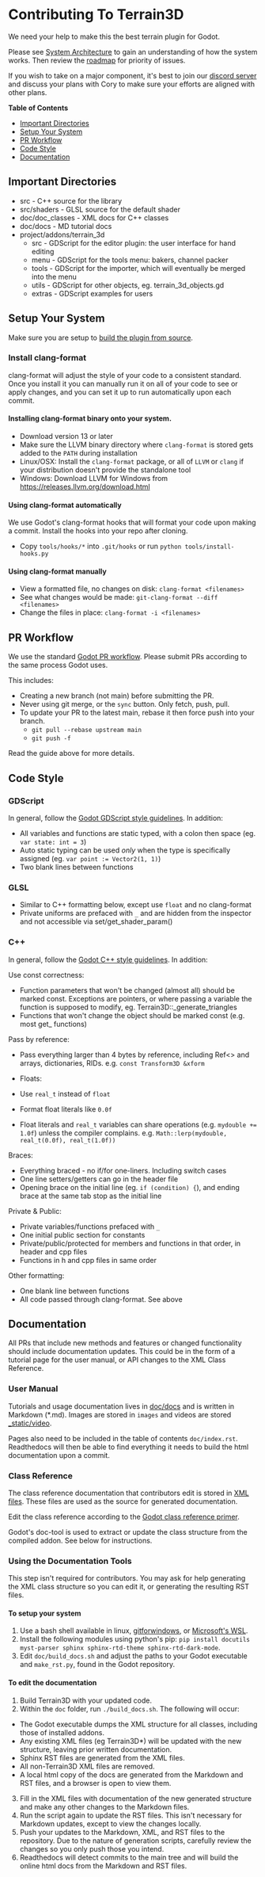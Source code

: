 # Contributing To Terrain3D

We need your help to make this the best terrain plugin for Godot.

Please see [System Architecture](https://terrain3d.readthedocs.io/en/stable/docs/system_architecture.html) to gain an understanding of how the system works. Then review the [roadmap](https://github.com/users/TokisanGames/projects/3) for priority of issues.

If you wish to take on a major component, it's best to join our [discord server](https://tokisan.com/discord) and discuss your plans with Cory to make sure your efforts are aligned with other plans.

**Table of Contents**
* [Important Directories](#important-directories)
* [Setup Your System](#setup-your-system)
* [PR Workflow](#pr-workflow)
* [Code Style](#code-style)
* [Documentation](#documentation)

 
## Important Directories

* src - C++ source for the library
* src/shaders - GLSL source for the default shader
* doc/doc_classes - XML docs for C++ classes
* doc/docs - MD tutorial docs
* project/addons/terrain_3d
	* src - GDScript for the editor plugin: the user interface for hand editing
	* menu - GDScript for the tools menu: bakers, channel packer
	* tools - GDScript for the importer, which will eventually be merged into the menu
	* utils - GDScript for other objects, eg. terrain_3d_objects.gd
	* extras - GDScript examples for users


## Setup Your System

Make sure you are setup to [build the plugin from source](https://terrain3d.readthedocs.io/en/stable/docs/building_from_source.html). 

### Install clang-format

clang-format will adjust the style of your code to a consistent standard. Once you install it you can manually run it on all of your code to see or apply changes, and you can set it up to run automatically upon each commit.

#### Installing clang-format binary onto your system.
* Download version 13 or later
* Make sure the LLVM binary directory where `clang-format` is stored gets added to the `PATH` during installation
* Linux/OSX: Install the `clang-format` package, or all of `LLVM` or `clang` if your distribution doesn't provide the standalone tool
* Windows: Download LLVM for Windows from <https://releases.llvm.org/download.html>

#### Using clang-format automatically

We use Godot's clang-format hooks that will format your code upon making a commit. Install the hooks into your repo after cloning.

* Copy `tools/hooks/*` into `.git/hooks` or run `python tools/install-hooks.py`

#### Using clang-format manually

* View a formatted file, no changes on disk: `clang-format <filenames>`
* See what changes would be made: `git-clang-format --diff <filenames>`
* Change the files in place: `clang-format -i <filenames>`

 
## PR Workflow

We use the standard [Godot PR workflow](https://docs.godotengine.org/en/stable/contributing/workflow/pr_workflow.html). Please submit PRs according to the same process Godot uses.

This includes: 
* Creating a new branch (not main) before submitting the PR.
* Never using git merge, or the `sync` button. Only fetch, push, pull.
* To update your PR to the latest main, rebase it then force push into your branch.
  * `git pull --rebase upstream main`
  * `git push -f`

Read the guide above for more details.


## Code Style

### GDScript

In general, follow the [Godot GDScript style guidelines](https://docs.godotengine.org/en/stable/tutorials/scripting/gdscript/gdscript_styleguide.html). 
In addition:
* All variables and functions are static typed, with a colon then space (eg. `var state: int = 3`)
* Auto static typing can be used *only* when the type is specifically assigned (eg. `var point := Vector2(1, 1)`)
* Two blank lines between functions

### GLSL

* Similar to C++ formatting below, except use `float` and no clang-format
* Private uniforms are prefaced with `_` and are hidden from the inspector and not accessible via set/get_shader_param()

### C++

In general, follow the [Godot C++ style guidelines](https://docs.godotengine.org/en/stable/contributing/development/code_style_guidelines.html).
In addition:

Use const correctness:
* Function parameters that won't be changed (almost all) should be marked const. Exceptions are pointers, or where passing a variable the function is supposed to modify, eg. Terrain3D::_generate_triangles
* Functions that won't change the object should be marked const (e.g. most get_ functions)

Pass by reference:
* Pass everything larger than 4 bytes by reference, including Ref<> and arrays, dictionaries, RIDs. e.g. `const Transform3D &xform`

* Floats:
* Use `real_t` instead of `float`
* Format float literals like `0.0f`
* Float literals and `real_t` variables can share operations (e.g. `mydouble += 1.0f`) unless the compiler complains. e.g. `Math::lerp(mydouble, real_t(0.0f), real_t(1.0f))`

Braces:
* Everything braced - no if/for one-liners. Including switch cases
* One line setters/getters can go in the header file
* Opening brace on the initial line (eg. `if (condition) {`), and ending brace at the same tab stop as the initial line

Private & Public:
* Private variables/functions prefaced with `_`
* One initial public section for constants
* Private/public/protected for members and functions in that order, in header and cpp files
* Functions in h and cpp files in same order

Other formatting:
* One blank line between functions
* All code passed through clang-format. See above


## Documentation

All PRs that include new methods and features or changed functionality should include documentation updates. This could be in the form of a tutorial page for the user manual, or API changes to the XML Class Reference.

### User Manual

Tutorials and usage documentation lives in [doc/docs](https://github.com/TokisanGames/Terrain3D/tree/main/doc/docs) and is written in Markdown (*.md). Images are stored in `images` and videos are stored [_static/video](https://github.com/TokisanGames/Terrain3D/tree/main/doc/_static/video). 

Pages also need to be included in the table of contents `doc/index.rst`. Readthedocs will then be able to find everything it needs to build the html documentation upon a commit.

### Class Reference

The class reference documentation that contributors edit is stored in [XML files](https://github.com/TokisanGames/Terrain3D/tree/main/doc/classes). These files are used as the source for generated documentation.

Edit the class reference according to the [Godot class reference primer](https://docs.godotengine.org/en/stable/contributing/documentation/class_reference_primer.html#doc-class-reference-primer).

Godot's doc-tool is used to extract or update the class structure from the compiled addon. See below for instructions.

### Using the Documentation Tools

This step isn't required for contributors. You may ask for help generating the XML class structure so you can edit it, or generating the resulting RST files. 

#### To setup your system

1. Use a bash shell available in linux, [gitforwindows](https://gitforwindows.org), or [Microsoft's WSL](https://learn.microsoft.com/en-us/windows/wsl/install).
2. Install the following modules using python's pip: `pip install docutils myst-parser sphinx sphinx-rtd-theme sphinx-rtd-dark-mode`.
3. Edit `doc/build_docs.sh` and adjust the paths to your Godot executable and `make_rst.py`, found in the Godot repository.

#### To edit the documentation

1. Build Terrain3D with your updated code.
2. Within the `doc` folder, run `./build_docs.sh`. The following will occur:
  - The Godot executable dumps the XML structure for all classes, including those of installed addons.
  - Any existing XML files (eg Terrain3D*) will be updated with the new structure, leaving prior written documentation.
  - Sphinx RST files are generated from the XML files.
  - All non-Terrain3D XML files are removed.
  - A local html copy of the docs are generated from the Markdown and RST files, and a browser is open to view them.
3. Fill in the XML files with documentation of the new generated structure and make any other changes to the Markdown files.
4. Run the script again to update the RST files. This isn't necessary for Markdown updates, except to view the changes locally.
5. Push your updates to the Markdown, XML, and RST files to the repository. Due to the nature of generation scripts, carefully review the changes so you only push those you intend.
6. Readthedocs will detect commits to the main tree and will build the online html docs from the Markdown and RST files.

